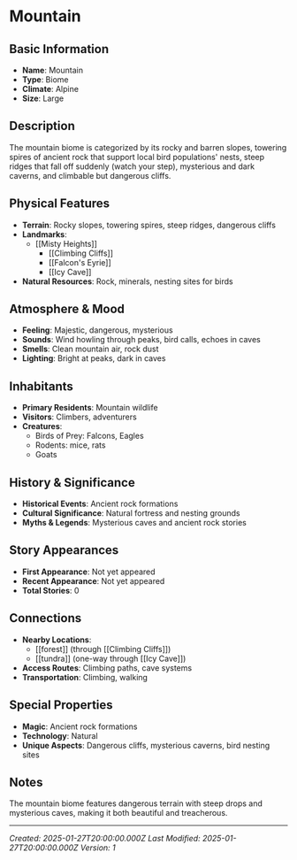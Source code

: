 # Mountain

## Basic Information
- **Name**: Mountain
- **Type**: Biome
- **Climate**: Alpine
- **Size**: Large

## Description
The mountain biome is categorized by its rocky and barren slopes, towering spires of ancient rock that support local bird populations' nests, steep ridges that fall off suddenly (watch your step), mysterious and dark caverns, and climbable but dangerous cliffs.

## Physical Features
- **Terrain**: Rocky slopes, towering spires, steep ridges, dangerous cliffs
- **Landmarks**: 
  - [[Misty Heights]]
    - [[Climbing Cliffs]]
    - [[Falcon's Eyrie]]
    - [[Icy Cave]]
- **Natural Resources**: Rock, minerals, nesting sites for birds

## Atmosphere & Mood
- **Feeling**: Majestic, dangerous, mysterious
- **Sounds**: Wind howling through peaks, bird calls, echoes in caves
- **Smells**: Clean mountain air, rock dust
- **Lighting**: Bright at peaks, dark in caves

## Inhabitants
- **Primary Residents**: Mountain wildlife
- **Visitors**: Climbers, adventurers
- **Creatures**: 
  - Birds of Prey: Falcons, Eagles
  - Rodents: mice, rats
  - Goats

## History & Significance
- **Historical Events**: Ancient rock formations
- **Cultural Significance**: Natural fortress and nesting grounds
- **Myths & Legends**: Mysterious caves and ancient rock stories

## Story Appearances
- **First Appearance**: Not yet appeared
- **Recent Appearance**: Not yet appeared
- **Total Stories**: 0

## Connections
- **Nearby Locations**: 
  - [[forest]] (through [[Climbing Cliffs]])
  - [[tundra]] (one-way through [[Icy Cave]])
- **Access Routes**: Climbing paths, cave systems
- **Transportation**: Climbing, walking

## Special Properties
- **Magic**: Ancient rock formations
- **Technology**: Natural
- **Unique Aspects**: Dangerous cliffs, mysterious caverns, bird nesting sites

## Notes
The mountain biome features dangerous terrain with steep drops and mysterious caves, making it both beautiful and treacherous.

---
*Created: 2025-01-27T20:00:00.000Z*
*Last Modified: 2025-01-27T20:00:00.000Z*
*Version: 1*
